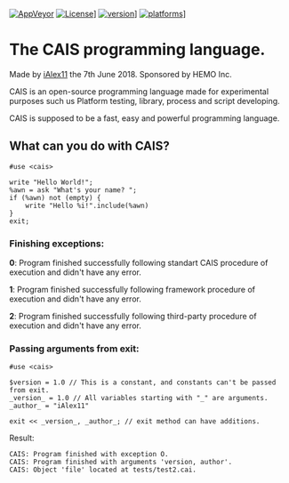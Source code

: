 
[![AppVeyor](https://img.shields.io/appveyor/ci/gruntjs/grunt.svg)](https://caispl.org/status/build)
[![License](https://img.shields.io/badge/license-GNU-green.svg)](https://caispl.org/license)]
[![version](https://img.shields.io/badge/version-v1.0-orange.svg)](https://caispl.org/releases/recent)]
[![platforms](https://img.shields.io/badge/platforms-macOS%20Mojave%20%7C%20Windows%2010%20%7C%20linux--64-blue.svg)](https://caispl.org/releases/recent)]

# The CAIS programming language.
Made by [iAlex11](https://twitter.com/amvro_) the 7th June 2018.
Sponsored by HEMO Inc.

CAIS is an open-source programming language made for experimental purposes such us Platform testing, library, process and script developing.

CAIS is supposed to be a fast, easy and powerful programming language.

## What can you do with CAIS?

```
#use <cais>

write "Hello World!";
%awn = ask "What's your name? ";
if (%awn) not (empty) {
    write "Hello %i!".include(%awn)
}
exit;
```
### Finishing exceptions:
**0**: Program finished successfully following standart CAIS procedure of execution and didn't have any error.

**1**: Program finished successfully following framework procedure of execution and didn't have any error.

**2**: Program finished successfully following third-party procedure of execution and didn't have any error.
### Passing arguments from exit:
```
#use <cais>

$version = 1.0 // This is a constant, and constants can't be passed from exit.
_version_ = 1.0 // All variables starting with "_" are arguments.
_author_ = "iAlex11"

exit << _version_, _author_; // exit method can have additions.
```
Result:
```
CAIS: Program finished with exception O.
CAIS: Program finished with arguments 'version, author'.
CAIS: Object 'file' located at tests/test2.cai.
```

